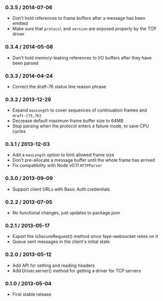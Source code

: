 ### 0.3.5 / 2014-07-06

* Don't hold references to frame buffers after a message has been emitted
* Make sure that `protocol` and `version` are exposed properly by the TCP driver

### 0.3.4 / 2014-05-08

* Don't hold memory-leaking references to I/O buffers after they have been parsed

### 0.3.3 / 2014-04-24

* Correct the draft-76 status line reason phrase

### 0.3.2 / 2013-12-29

* Expand `maxLength` to cover sequences of continuation frames and `draft-{75,76}`
* Decrease default maximum frame buffer size to 64MB
* Stop parsing when the protocol enters a failure mode, to save CPU cycles

### 0.3.1 / 2013-12-03

* Add a `maxLength` option to limit allowed frame size
* Don't pre-allocate a message buffer until the whole frame has arrived
* Fix compatibility with Node v0.11 `HTTPParser`

### 0.3.0 / 2013-09-09

* Support client URLs with Basic Auth credentials

### 0.2.2 / 2013-07-05

* No functional changes, just updates to package.json

### 0.2.1 / 2013-05-17

* Export the isSecureRequest() method since faye-websocket relies on it
* Queue sent messages in the client's initial state

### 0.2.0 / 2013-05-12

* Add API for setting and reading headers
* Add Driver.server() method for getting a driver for TCP servers

### 0.1.0 / 2013-05-04

* First stable release
